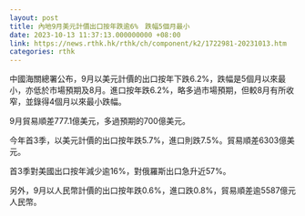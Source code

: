 ```yaml
---
layout: post
title: 內地9月美元計價出口按年跌逾6%　跌幅5個月最小
date: 2023-10-13 11:37:13.000000000 +08:00
link: https://news.rthk.hk/rthk/ch/component/k2/1722981-20231013.htm
categories: rthk
---
```


中國海關總署公布，9月以美元計價的出口按年下跌6.2%，跌幅是5個月以來最小，亦低於市場預期及8月。進口按年跌6.2%，略多過市場預期，但較8月有所收窄，並錄得4個月以來最小跌幅。

9月貿易順差777.1億美元，多過預期的700億美元。

今年首3季，以美元計價的出口按年跌5.7%，進口則跌7.5%。貿易順差6303億美元。

首3季對美國出口按年減少逾16%，對俄羅斯出口急升近57%。

另外，9月以人民幣計價的出口按年跌0.6%，進口跌0.8%，貿易順差逾5587億元人民幣。
